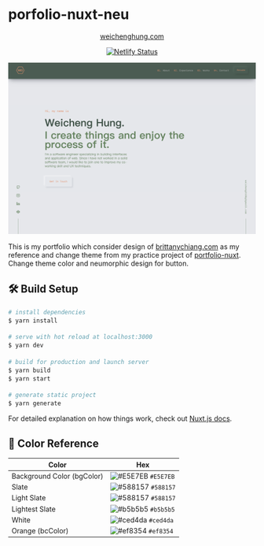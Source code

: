 # porfolio-nuxt-neu

<p align="center">
    <a href="https://weicheng.dev" target="_blank">
        weichenghung.com
    </a>
</p>

<p align="center">
    <a href="https://app.netlify.com/sites/weichenghung/deploys" target="_blank">
        <img src="https://api.netlify.com/api/v1/badges/0262ca05-6cd5-415a-839b-e2c9a61338e1/deploy-status" alt="Netlify Status" />
    </a>
</p>

![demo](static/img/portfolio_screenshot.png)

This is my portfolio which consider design of [brittanychiang.com](https://brittanychiang.com) as my reference and change theme from my practice project of [portfolio-nuxt](https://weichenghung-demo.netlify.app/). Change theme color and neumorphic design for button.

## 🛠️ Build Setup

```bash
# install dependencies
$ yarn install

# serve with hot reload at localhost:3000
$ yarn dev

# build for production and launch server
$ yarn build
$ yarn start

# generate static project
$ yarn generate
```

For detailed explanation on how things work, check out [Nuxt.js docs](https://nuxtjs.org).

## 🎨 Color Reference

| Color                      | Hex                                                                |
| -------------------------- | ------------------------------------------------------------------ |
| Background Color (bgColor) | ![#E5E7EB](https://via.placeholder.com/10/E5E7EB?text=+) `#E5E7EB` |
| Slate                      | ![#588157](https://via.placeholder.com/10/588157?text=+) `#588157` |
| Light Slate                | ![#588157](https://via.placeholder.com/10/588157?text=+) `#588157` |
| Lightest Slate             | ![#b5b5b5](https://via.placeholder.com/10/b5b5b5?text=+) `#b5b5b5` |
| White                      | ![#ced4da](https://via.placeholder.com/10/ced4da?text=+) `#ced4da` |
| Orange (bcColor)           | ![#ef8354](https://via.placeholder.com/10/ef8354?text=+) `#ef8354` |
